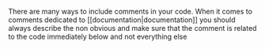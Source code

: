 There are many ways to include comments in your code.
When it comes to comments dedicated to [[documentation|documentation]] you should always describe the non obvious and make sure that the comment is related to the code immediately below and not everything else